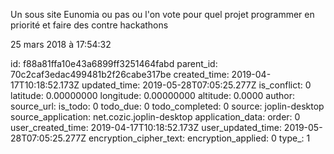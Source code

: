  Un sous site Eunomia ou pas ou l\'on vote pour quel projet programmer en priorité et faire des contre hackathons

25 mars 2018 à 17:54:32



id: f88a81ffa10e43a6899ff3251464fabd
parent_id: 70c2caf3edac499481b2f26cabe317be
created_time: 2019-04-17T10:18:52.173Z
updated_time: 2019-05-28T07:05:25.277Z
is_conflict: 0
latitude: 0.00000000
longitude: 0.00000000
altitude: 0.0000
author: 
source_url: 
is_todo: 0
todo_due: 0
todo_completed: 0
source: joplin-desktop
source_application: net.cozic.joplin-desktop
application_data: 
order: 0
user_created_time: 2019-04-17T10:18:52.173Z
user_updated_time: 2019-05-28T07:05:25.277Z
encryption_cipher_text: 
encryption_applied: 0
type_: 1